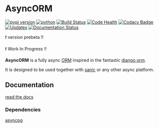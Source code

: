 # AsyncORM

[![pypi version](https://img.shields.io/pypi/v/asyncorm.svg)](https://pypi.python.org/pypi/asyncorm) [![python](https://img.shields.io/pypi/pyversions/asyncorm.svg)](https://pypi.python.org/pypi/asyncorm) [![Build Status](https://travis-ci.org/monobot/asyncorm.svg?branch=master)](https://travis-ci.org/monobot/asyncorm) [![Code Health](https://api.codacy.com/project/badge/Grade/86ee891909654fc0a294849d0a436109)](https://www.codacy.com/app/monobot/asyncorm?utm_source=github.com&amp;utm_medium=referral&amp;utm_content=monobot/asyncorm&amp;utm_campaign=Badge_Grade) [![Codacy Badge](https://api.codacy.com/project/badge/Coverage/86ee891909654fc0a294849d0a436109)](https://www.codacy.com/app/monobot/asyncorm?utm_source=github.com&amp;utm_medium=referral&amp;utm_content=monobot/asyncorm&amp;utm_campaign=Badge_Coverage) [![Updates](https://pyup.io/repos/github/monobot/asyncorm/shield.svg)](https://pyup.io/account/repos/github/monobot/asyncorm/) [![Documentation Status](https://readthedocs.org/projects/asyncorm/badge/?version=development)](http://asyncorm.readthedocs.io/en/development/)


:exclamation: version prebeta !!

:exclamation: Work In Progress !!

**AsyncORM** is a fully async [ORM](https://en.wikipedia.org/wiki/Object-relational_mapping) inspired in the fantastic [django orm](https://docs.djangoproject.com/en/1.11/topics/db/).

It is designed to be used together with [sanic](https://github.com/channelcat/sanic) or any other async platform.

## Documentation
[read the docs](http://asyncorm.readthedocs.io/en/development/)

### Dependencies
[asyncpg](http://asyncorm.readthedocs.io/en/development/)
